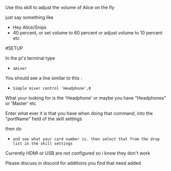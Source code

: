 Use this skill to adjust the volume of Alice on the fly

just say something like 

- Hey Alice/Snips
- 40 percent, or set volume to 60 percent or adjust volume to 10 percent etc

#SETUP

In the pi's terminal type 

- ```amixer```

You should see a line similar to this :

- ```Simple mixer control 'Headphone',0```

What your looking for is the 'Headphone' or maybe you have "Headphones" or 'Master' etc 

Enter what ever it is that you have when doing that command, into the "portName" field 
of the skill settings

then do
 - ```aplay -l'''
   and see what your card number is. then select that from the drop list in the skill settings
   
 Currently HDMI or USB are not configured so i know they don't work 

Please discuss in discord for additions you find that need added
